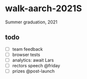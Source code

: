 # walk-aarch-2021S

Summer graduation, 2021


## todo
- [ ] team feedback
- [ ] browser tests
- [ ] analytics: await Lars
- [ ] rectors speech @friday
- [ ] prizes @post-launch